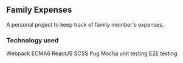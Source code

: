 ## Family Expenses
A personal project to keep track of family member's expenses.

### Technology used
Webpack
ECMA6
ReactJS
SCSS
Pug
Mocha unit testing
E2E testing